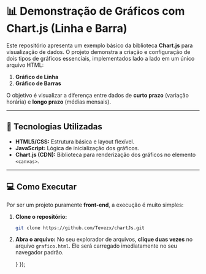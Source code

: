 # 📊 Demonstração de Gráficos com Chart.js (Linha e Barra)

Este repositório apresenta um exemplo básico da biblioteca **Chart.js** para visualização de dados. O projeto demonstra a criação e configuração de dois tipos de gráficos essenciais, implementados lado a lado em um único arquivo HTML:

1.  **Gráfico de Linha**
2.  **Gráfico de Barras**

O objetivo é visualizar a diferença entre dados de **curto prazo** (variação horária) e **longo prazo** (médias mensais).

---

## 🚀 Tecnologias Utilizadas

* **HTML5/CSS:** Estrutura básica e layout flexível.
* **JavaScript:** Lógica de inicialização dos gráficos.
* **Chart.js (CDN):** Biblioteca para renderização dos gráficos no elemento `<canvas>`.

---

## 💻 Como Executar

Por ser um projeto puramente **front-end**, a execução é muito simples:

1.  **Clone o repositório:**
    ```bash
    git clone https://github.com/Tevezx/chartJs.git
    ```
2.  **Abra o arquivo:**
    No seu explorador de arquivos, **clique duas vezes** no arquivo `grafico.html`. Ele será carregado imediatamente no seu navegador padrão.

    }
});
